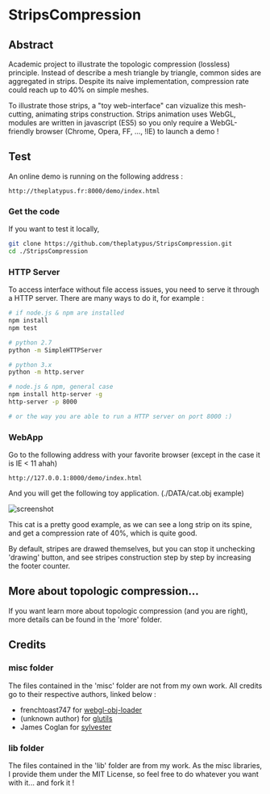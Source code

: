 # StripsCompression

## Abstract

Academic project to illustrate the topologic compression (lossless) principle.
Instead of describe a mesh triangle by triangle, common sides are aggregated in strips.
Despite its naive implementation, compression rate could reach up to 40% on simple meshes.

To illustrate those strips, a "toy web-interface" can vizualize this mesh-cutting, animating strips construction.
Strips animation uses WebGL, modules are written in javascript (ES5) so you only require a WebGL-friendly browser (Chrome, Opera, FF, ..., !IE) to launch a demo !

## Test

An online demo is running on the following address : 

```
http://theplatypus.fr:8000/demo/index.html
```

### Get the code

If you want to test it locally,

```bash
git clone https://github.com/theplatypus/StripsCompression.git
cd ./StripsCompression
```

### HTTP Server

To access interface without file access issues, you need to serve it through a HTTP server.
There are many ways to do it, for example : 

```bash
# if node.js & npm are installed
npm install
npm test

# python 2.7
python -m SimpleHTTPServer

# python 3.x
python -m http.server

# node.js & npm, general case
npm install http-server -g
http-server -p 8000

# or the way you are able to run a HTTP server on port 8000 :)
```

### WebApp

Go to the following address with your favorite browser (except in the case it is IE < 11 ahah)

```
http://127.0.0.1:8000/demo/index.html
```

And you will get the following toy application. (./DATA/cat.obj example)

![screenshot](https://raw.githubusercontent.com/theplatypus/StripsCompression/master/demo/screen.png)

This cat is a pretty good example, as we can see a long strip on its spine, and get a compression rate of 40%, which is quite good.

By default, stripes are drawed themselves, but you can stop it unchecking 'drawing' button, and see stripes construction step by step by increasing the footer counter.

## More about topologic compression...

If you want learn more about topologic compression (and you are right), more details can be found in the 'more' folder.

## Credits

### misc folder

The files contained in the 'misc' folder are not from my own work.
All credits go to their respective authors, linked below :

- frenchtoast747 for [webgl-obj-loader](https://github.com/frenchtoast747/webgl-obj-loader)
- (unknown author) for [glutils](https://gist.github.com/zdxerr/1261307#file-glutils-js)
- James Coglan for [sylvester](https://github.com/jcoglan/sylvester)

### lib folder

The files contained in the 'lib' folder are from my work.
As the misc libraries, I provide them under the MIT License, so feel free to do whatever you want with it... and fork it !
